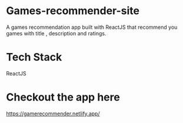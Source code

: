 # Games-recommender-site

A games recommendation app built with ReactJS that recommend you games with title , description and ratings.


# Tech Stack

 ReactJS


# Checkout the app here 

https://gamerecommender.netlify.app/
